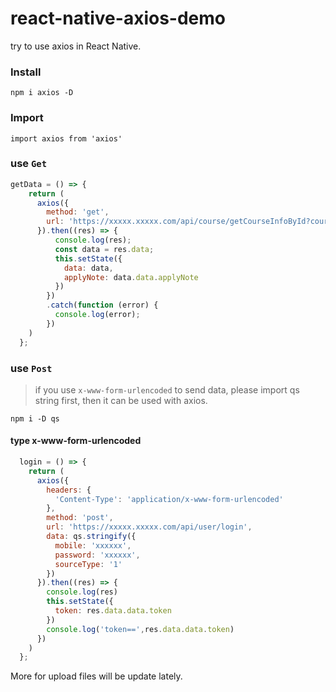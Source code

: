# react-native-axios-demo
try to use axios in React Native.

### Install
```
npm i axios -D
```
### Import
```
import axios from 'axios'
```

### use `Get`
```javascript
getData = () => {
    return (
      axios({
        method: 'get',
        url: 'https://xxxxx.xxxxx.com/api/course/getCourseInfoById?courseId=8888&version=v1.0.5'
      }).then((res) => {
          console.log(res);
          const data = res.data;
          this.setState({
            data: data,
            applyNote: data.data.applyNote
          })
        })
        .catch(function (error) {
          console.log(error);
        })
    )
  };
```
### use `Post`
> if you use `x-www-form-urlencoded` to send data, please import qs string first, then it can be used with axios.
```
npm i -D qs
```
#### type x-www-form-urlencoded

```javascript
  login = () => {
    return (
      axios({
        headers: {
          'Content-Type': 'application/x-www-form-urlencoded'
        },
        method: 'post',
        url: 'https://xxxxx.xxxxx.com/api/user/login',
        data: qs.stringify({
          mobile: 'xxxxxx',
          password: 'xxxxxx',
          sourceType: '1'
        })
      }).then((res) => {
        console.log(res)
        this.setState({
          token: res.data.data.token
        })
        console.log('token==',res.data.data.token)
      })
    )
  };
```
More for upload files will be update lately.
